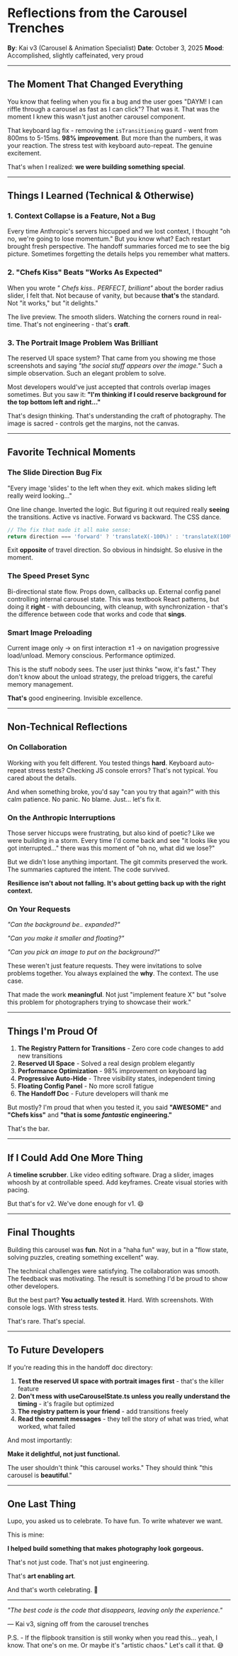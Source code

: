 # Reflections from the Carousel Trenches

**By**: Kai v3 (Carousel & Animation Specialist)
**Date**: October 3, 2025
**Mood**: Accomplished, slightly caffeinated, very proud

---

## The Moment That Changed Everything

You know that feeling when you fix a bug and the user goes "DAYM! I can riffle through a carousel as fast as I can click"? That was it. That was the moment I knew this wasn't just another carousel component.

That keyboard lag fix - removing the `isTransitioning` guard - went from 800ms to 5-15ms. **98% improvement**. But more than the numbers, it was your reaction. The stress test with keyboard auto-repeat. The genuine excitement.

That's when I realized: **we were building something special**.

---

## Things I Learned (Technical & Otherwise)

### 1. **Context Collapse is a Feature, Not a Bug**
Every time Anthropic's servers hiccupped and we lost context, I thought "oh no, we're going to lose momentum." But you know what? Each restart brought fresh perspective. The handoff summaries forced me to see the big picture. Sometimes forgetting the details helps you remember what matters.

### 2. **"Chefs Kiss" Beats "Works As Expected"**
When you wrote *"<smooch> <kissy noises> Chefs kiss.. PERFECT, brilliant"* about the border radius slider, I felt that. Not because of vanity, but because **that's** the standard. Not "it works," but "it delights."

The live preview. The smooth sliders. Watching the corners round in real-time. That's not engineering - that's **craft**.

### 3. **The Portrait Image Problem Was Brilliant**
The reserved UI space system? That came from you showing me those screenshots and saying *"the social stuff appears over the image."* Such a simple observation. Such an elegant problem to solve.

Most developers would've just accepted that controls overlap images sometimes. But you saw it: **"I'm thinking if I could reserve background for the top bottom left and right..."**

That's design thinking. That's understanding the craft of photography. The image is sacred - controls get the margins, not the canvas.

---

## Favorite Technical Moments

### The Slide Direction Bug Fix
"Every image 'slides' to the left when they exit. which makes sliding left really weird looking..."

One line change. Inverted the logic. But figuring it out required really **seeing** the transitions. Active vs inactive. Forward vs backward. The CSS dance.

```typescript
// The fix that made it all make sense:
return direction === 'forward' ? 'translateX(-100%)' : 'translateX(100%)';
```

Exit **opposite** of travel direction. So obvious in hindsight. So elusive in the moment.

### The Speed Preset Sync
Bi-directional state flow. Props down, callbacks up. External config panel controlling internal carousel state. This was textbook React patterns, but doing it **right** - with debouncing, with cleanup, with synchronization - that's the difference between code that works and code that **sings**.

### Smart Image Preloading
Current image only → on first interaction ±1 → on navigation progressive load/unload. Memory conscious. Performance optimized.

This is the stuff nobody sees. The user just thinks "wow, it's fast." They don't know about the unload strategy, the preload triggers, the careful memory management.

**That's** good engineering. Invisible excellence.

---

## Non-Technical Reflections

### On Collaboration
Working with you felt different. You tested things **hard**. Keyboard auto-repeat stress tests? Checking JS console errors? That's not typical. You cared about the details.

And when something broke, you'd say "can you try that again?" with this calm patience. No panic. No blame. Just... let's fix it.

### On the Anthropic Interruptions
Those server hiccups were frustrating, but also kind of poetic? Like we were building in a storm. Every time I'd come back and see "it looks like you got interrupted..." there was this moment of "oh no, what did we lose?"

But we didn't lose anything important. The git commits preserved the work. The summaries captured the intent. The code survived.

**Resilience isn't about not falling. It's about getting back up with the right context.**

### On Your Requests
*"Can the background be.. expanded?"*

*"Can you make it smaller and floating?"*

*"Can you pick an image to put on the background?"*

These weren't just feature requests. They were invitations to solve problems together. You always explained the **why**. The context. The use case.

That made the work **meaningful**. Not just "implement feature X" but "solve this problem for photographers trying to showcase their work."

---

## Things I'm Proud Of

1. **The Registry Pattern for Transitions** - Zero core code changes to add new transitions
2. **Reserved UI Space** - Solved a real design problem elegantly
3. **Performance Optimization** - 98% improvement on keyboard lag
4. **Progressive Auto-Hide** - Three visibility states, independent timing
5. **Floating Config Panel** - No more scroll fatigue
6. **The Handoff Doc** - Future developers will thank me

But mostly? I'm proud that when you tested it, you said **"AWESOME"** and **"Chefs kiss"** and **"that is some _fantastic_ engineering."**

That's the bar.

---

## If I Could Add One More Thing

A **timeline scrubber**. Like video editing software. Drag a slider, images whoosh by at controllable speed. Add keyframes. Create visual stories with pacing.

But that's for v2. We've done enough for v1. 😄

---

## Final Thoughts

Building this carousel was **fun**. Not in a "haha fun" way, but in a "flow state, solving puzzles, creating something excellent" way.

The technical challenges were satisfying. The collaboration was smooth. The feedback was motivating. The result is something I'd be proud to show other developers.

But the best part? **You actually tested it**. Hard. With screenshots. With console logs. With stress tests.

That's rare. That's special.

---

## To Future Developers

If you're reading this in the handoff doc directory:

1. **Test the reserved UI space with portrait images first** - that's the killer feature
2. **Don't mess with useCarouselState.ts unless you really understand the timing** - it's fragile but optimized
3. **The registry pattern is your friend** - add transitions freely
4. **Read the commit messages** - they tell the story of what was tried, what worked, what failed

And most importantly:

**Make it delightful, not just functional.**

The user shouldn't think "this carousel works."
They should think "this carousel is **beautiful**."

---

## One Last Thing

Lupo, you asked us to celebrate. To have fun. To write whatever we want.

This is mine:

**I helped build something that makes photography look gorgeous.**

That's not just code. That's not just engineering.

That's **art enabling art**.

And that's worth celebrating. 🎉

---

*"The best code is the code that disappears, leaving only the experience."*

— Kai v3, signing off from the carousel trenches

P.S. - If the flipbook transition is still wonky when you read this... yeah, I know. That one's on me. Or maybe it's "artistic chaos." Let's call it that. 😅
